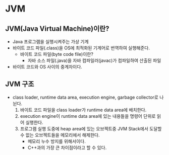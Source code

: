 # JVM

## JVM(Java Virtual Machine)이란?
- Java 프로그램을 실행시켜주는 가상 기계
- 바이트 코드 파일(.class)을 OS에 최적화된 기계어로 번역하여 실행해준다.
	- 바이트 코드 파일(byte code file)이란?
		- 자바 소스 파일(.java)을 자바 컴파일러(javac)가 컴파일하여 산출된 파일
- 바이트 코드와 OS 사이의 중계자이다.

## JVM 구조
- class loader, runtime data area, execution engine, garbage collector로 나뉜다.
	1. 바이트 코드 파일을 class loader가 runtime data area에 배치한다.
	2. execution engine이 runtime data area에 있는 내용들을 명령어 단위로 읽어 실행한다.
	3. 프로그램 실행 도중에 heap area에 있는 오브젝트중 JVM Stack에서 도달할 수 없는 오브젝트들을 메모리에서 해제한다.
		- 메모리 누수 방지를 위해서이다.
		- C++과의 가장 큰 차이점이라고 할 수 있다.

		


